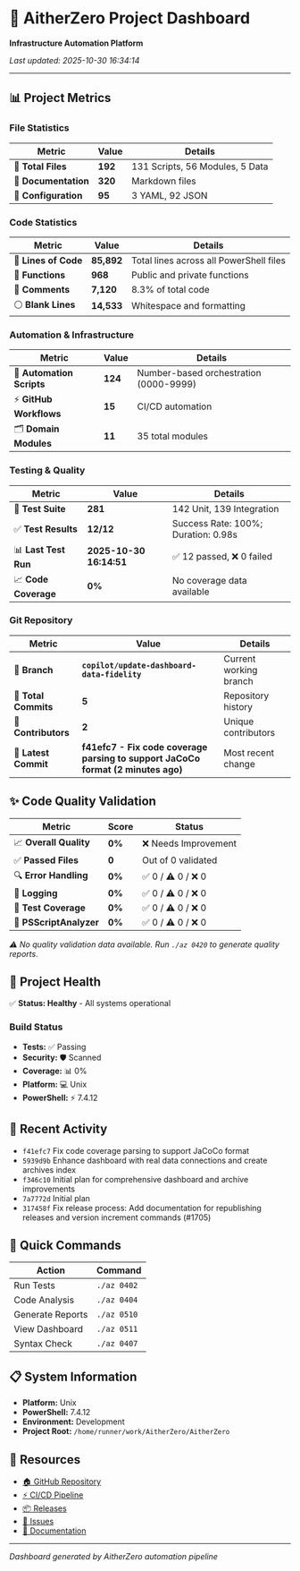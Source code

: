 # 🚀 AitherZero Project Dashboard

**Infrastructure Automation Platform**

*Last updated: 2025-10-30 16:34:14*

---

## 📊 Project Metrics

### File Statistics
| Metric | Value | Details |
|--------|-------|---------|
| 📁 **Total Files** | **192** | 131 Scripts, 56 Modules, 5 Data |
| 📄 **Documentation** | **320** | Markdown files |
| 🔧 **Configuration** | **95** | 3 YAML, 92 JSON |

### Code Statistics
| Metric | Value | Details |
|--------|-------|---------|
| 📝 **Lines of Code** | **85,892** | Total lines across all PowerShell files |
| 🔨 **Functions** | **968** | Public and private functions |
| 💬 **Comments** | **7,120** | 8.3% of total code |
| ⚪ **Blank Lines** | **14,533** | Whitespace and formatting |

### Automation & Infrastructure  
| Metric | Value | Details |
|--------|-------|---------|
| 🤖 **Automation Scripts** | **124** | Number-based orchestration (0000-9999) |
| ⚡ **GitHub Workflows** | **15** | CI/CD automation |
| 🗂️ **Domain Modules** | **11** | 35 total modules |

### Testing & Quality
| Metric | Value | Details |
|--------|-------|---------|
| 🧪 **Test Suite** | **281** | 142 Unit, 139 Integration |
| ✅ **Test Results** | **12/12** | Success Rate: 100%; Duration: 0.98s |
| 📊 **Last Test Run** | **2025-10-30 16:14:51** | ✅ 12 passed, ❌ 0 failed |
| 📈 **Code Coverage** | **0%** | No coverage data available |

### Git Repository
| Metric | Value | Details |
|--------|-------|---------|
| 🌿 **Branch** | **`copilot/update-dashboard-data-fidelity`** | Current working branch |
| 📝 **Total Commits** | **5** | Repository history |
| 👥 **Contributors** | **2** | Unique contributors |
| 🔄 **Latest Commit** | **f41efc7 - Fix code coverage parsing to support JaCoCo format (2 minutes ago)** | Most recent change |


## ✨ Code Quality Validation

| Metric | Score | Status |
|--------|-------|--------|
| 📈 **Overall Quality** | **0%** | ❌ Needs Improvement |
| ✅ **Passed Files** | **0** | Out of 0 validated |
| 🔍 **Error Handling** | **0%** | ✅ 0 / ⚠️ 0 / ❌ 0 |
| 📝 **Logging** | **0%** | ✅ 0 / ⚠️ 0 / ❌ 0 |
| 🧪 **Test Coverage** | **0%** | ✅ 0 / ⚠️ 0 / ❌ 0 |
| 🔬 **PSScriptAnalyzer** | **0%** | ✅ 0 / ⚠️ 0 / ❌ 0 |

*⚠️ No quality validation data available. Run `./az 0420` to generate quality reports.*

## 🎯 Project Health

✅ **Status: Healthy** - All systems operational

### Build Status
- **Tests:** ✅ Passing
- **Security:** 🛡️ Scanned
- **Coverage:** 📊 0%
- **Platform:** 💻 Unix
- **PowerShell:** ⚡ 7.4.12

## 🔄 Recent Activity

- `f41efc7` Fix code coverage parsing to support JaCoCo format
- `5939d9b` Enhance dashboard with real data connections and create archives index
- `f346c10` Initial plan for comprehensive dashboard and archive improvements
- `7a7772d` Initial plan
- `317458f` Fix release process: Add documentation for republishing releases and version increment commands (#1705)

## 🎯 Quick Commands

| Action | Command |
|--------|---------|
| Run Tests | `./az 0402` |
| Code Analysis | `./az 0404` |
| Generate Reports | `./az 0510` |
| View Dashboard | `./az 0511` |
| Syntax Check | `./az 0407` |

## 📋 System Information

- **Platform:** Unix
- **PowerShell:** 7.4.12
- **Environment:** Development
- **Project Root:** `/home/runner/work/AitherZero/AitherZero`

## 🔗 Resources

- [🏠 GitHub Repository](https://github.com/wizzense/AitherZero)
- [⚡ CI/CD Pipeline](https://github.com/wizzense/AitherZero/actions)
- [📦 Releases](https://github.com/wizzense/AitherZero/releases)
- [🐛 Issues](https://github.com/wizzense/AitherZero/issues)
- [📖 Documentation](https://github.com/wizzense/AitherZero/tree/main/docs)

---

*Dashboard generated by AitherZero automation pipeline*

